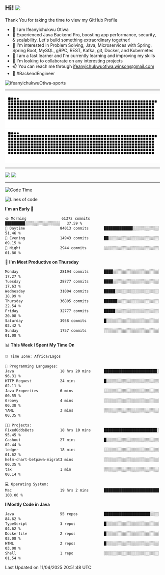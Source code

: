 <!-- BLOG-POST-LIST:START --><!-- BLOG-POST-LIST:END -->

## Hi! <img src="https://media.giphy.com/media/hvRJCLFzcasrR4ia7z/giphy.gif" width="4%"> 

Thank You for taking the time to view my GitHub Profile

- 👋 I am Ifeanyichukwu Otiwa
- 🚀 Experienced Java Backend Pro, boosting app performance, security, & scalability. Let's build something extraordinary together!
- 👀 I'm interested in Problem Solving, Java, Microservices with Spring, Spring Boot, MySQL, gRPC, REST, Kafka, git, Docker, and Kubernetes
- 🌱 I am a fast learner and I'm currently learning and improving my skills
- 💞️ I'm looking to collaborate on any interesting projects
- 📫 You can reach me through ifeanyichukwuotiwa.winson@gmail.com
- 🚀 #BackendEngineer

<p align="left" marginTop="10px"> <img src="https://komarev.com/ghpvc/?username=ifeanyichukwuOtiwa-sports&label=Profile%20views&color=0e75b6&style=for-the-badge" alt="ifeanyichukwuOtiwa-sports" /> </p>

***

<!--🐍📈SNAKEGRAPH / 🌐WEBSITE: https://github.com/Platane/snk -->
![github contribution grid snake animation](https://raw.githubusercontent.com/ifeanyichukwuOtiwa-sports/ifeanyichukwuOtiwa-sports/output/github-contribution-grid-snake-dark.svg#gh-dark-mode-only)![github contribution grid snake animation](https://raw.githubusercontent.com/ifeanyichukwuOtiwa-sports/ifeanyichukwuOtiwa-sports/output/github-contribution-grid-snake.svg#gh-light-mode-only)

***

<p float="left">
  <img float="left" src="https://github-readme-stats.vercel.app/api?username=ifeanyichukwuOtiwa-sports&count_private=true&include_all_commits=true&theme=react&show_icons=true" />
  <img float="right" src="https://github-readme-stats.vercel.app/api/top-langs/?username=ifeanyichukwuOtiwa-sports&layout=compact&show_icons=true&theme=react" /> 
</p>

***



<!--START_SECTION:waka-->
![Code Time](http://img.shields.io/badge/Code%20Time-3%2C616%20hrs%2014%20mins-blue)

![Lines of code](https://img.shields.io/badge/From%20Hello%20World%20I%27ve%20Written-46.4%20million%20lines%20of%20code-blue)

**I'm an Early 🐤** 

```text
🌞 Morning                61372 commits       █████████░░░░░░░░░░░░░░░░   37.59 % 
🌆 Daytime                84013 commits       █████████████░░░░░░░░░░░░   51.46 % 
🌃 Evening                14943 commits       ██░░░░░░░░░░░░░░░░░░░░░░░   09.15 % 
🌙 Night                  2944 commits        ░░░░░░░░░░░░░░░░░░░░░░░░░   01.80 % 
```
📅 **I'm Most Productive on Thursday** 

```text
Monday                   28194 commits       ████░░░░░░░░░░░░░░░░░░░░░   17.27 % 
Tuesday                  28777 commits       ████░░░░░░░░░░░░░░░░░░░░░   17.63 % 
Wednesday                31004 commits       █████░░░░░░░░░░░░░░░░░░░░   18.99 % 
Thursday                 36805 commits       ██████░░░░░░░░░░░░░░░░░░░   22.54 % 
Friday                   32777 commits       █████░░░░░░░░░░░░░░░░░░░░   20.08 % 
Saturday                 3958 commits        █░░░░░░░░░░░░░░░░░░░░░░░░   02.42 % 
Sunday                   1757 commits        ░░░░░░░░░░░░░░░░░░░░░░░░░   01.08 % 
```


📊 **This Week I Spent My Time On** 

```text
🕑︎ Time Zone: Africa/Lagos

💬 Programming Languages: 
Java                     18 hrs 20 mins      ████████████████████████░   96.31 % 
HTTP Request             24 mins             █░░░░░░░░░░░░░░░░░░░░░░░░   02.11 % 
Java Properties          6 mins              ░░░░░░░░░░░░░░░░░░░░░░░░░   00.55 % 
Groovy                   4 mins              ░░░░░░░░░░░░░░░░░░░░░░░░░   00.38 % 
YAML                     3 mins              ░░░░░░░░░░░░░░░░░░░░░░░░░   00.35 % 

🐱‍💻 Projects: 
FixedOddsBets            18 hrs 10 mins      ████████████████████████░   95.45 % 
Cashout                  27 mins             █░░░░░░░░░░░░░░░░░░░░░░░░   02.44 % 
ledger                   18 mins             ░░░░░░░░░░░░░░░░░░░░░░░░░   01.62 % 
helm-chart-betpawa-migrat3 mins              ░░░░░░░░░░░░░░░░░░░░░░░░░   00.35 % 
tax                      1 min               ░░░░░░░░░░░░░░░░░░░░░░░░░   00.14 % 

💻 Operating System: 
Mac                      19 hrs 2 mins       █████████████████████████   100.00 % 
```

**I Mostly Code in Java** 

```text
Java                     55 repos            █████████████████████░░░░   84.62 % 
TypeScript               3 repos             █░░░░░░░░░░░░░░░░░░░░░░░░   04.62 % 
Dockerfile               2 repos             █░░░░░░░░░░░░░░░░░░░░░░░░   03.08 % 
HTML                     2 repos             █░░░░░░░░░░░░░░░░░░░░░░░░   03.08 % 
Shell                    1 repo              ░░░░░░░░░░░░░░░░░░░░░░░░░   01.54 % 
```




 Last Updated on 11/04/2025 20:51:48 UTC
<!--END_SECTION:waka-->

<!--
<p align="center">
![trophy](https://github-profile-trophy.vercel.app/?username=ifeanyichukwuOtiwa-sports&theme=onedark) (https://github.com/ryo-ma/github-profile-trophy)
</p>
-->

<!---
ifeanyi-otiwa/ifeanyi-otiwa is a ✨ special ✨ repository because its `README.md` (this file) appears on your GitHub profile.
You can click the Preview link to take a look at your changes.
--->

